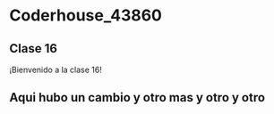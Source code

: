 # Coderhouse_43860

## Clase 16

¡Bienvenido a la clase 16!

**Aqui hubo un cambio**
y otro mas
y otro y otro
----